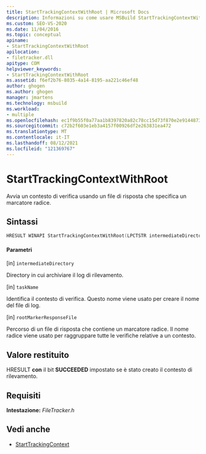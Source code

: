 ```yaml
---
title: StartTrackingContextWithRoot | Microsoft Docs
description: Informazioni su come usare MSBuild StartTrackingContextWithRoot per avviare un contesto di rilevamento usando un file di risposta che specifica un marcatore radice.
ms.custom: SEO-VS-2020
ms.date: 11/04/2016
ms.topic: conceptual
apiname:
- StartTrackingContextWithRoot
apilocation:
- filetracker.dll
apitype: COM
helpviewer_keywords:
- StartTrackingContextWithRoot
ms.assetid: f6ef2b76-8035-4a14-8195-aa221c46ef48
author: ghogen
ms.author: ghogen
manager: jmartens
ms.technology: msbuild
ms.workload:
- multiple
ms.openlocfilehash: ec1f9b55f0a77aa1b8397820a82c78cc15d73f870e2e9144873722530fbca975
ms.sourcegitcommit: c72b2f603e1eb3a4157f00926df2e263831ea472
ms.translationtype: MT
ms.contentlocale: it-IT
ms.lasthandoff: 08/12/2021
ms.locfileid: "121369767"
---
```

# <a name="starttrackingcontextwithroot"></a>StartTrackingContextWithRoot

Avvia un contesto di verifica usando un file di risposta che specifica un marcatore radice.

## <a name="syntax"></a>Sintassi

```cpp
HRESULT WINAPI StartTrackingContextWithRoot(LPCTSTR intermediateDirectory, LPCTSTR taskName, LPCTSTR rootMarkerResponseFile);
```

#### <a name="parameters"></a>Parametri

[in] `intermediateDirectory`

 Directory in cui archiviare il log di rilevamento.

[in] `taskName`

 Identifica il contesto di verifica. Questo nome viene usato per creare il nome del file di log.

[in] `rootMarkerResponseFile`

 Percorso di un file di risposta che contiene un marcatore radice. Il nome radice viene usato per raggruppare tutte le verifiche relative a un contesto.

## <a name="return-value"></a>Valore restituito

 HRESULT **con** il bit **SUCCEEDED** impostato se è stato creato il contesto di rilevamento.

## <a name="requirements"></a>Requisiti

 **Intestazione:** *FileTracker.h*

## <a name="see-also"></a>Vedi anche

- [StartTrackingContext](../msbuild/starttrackingcontext.md)